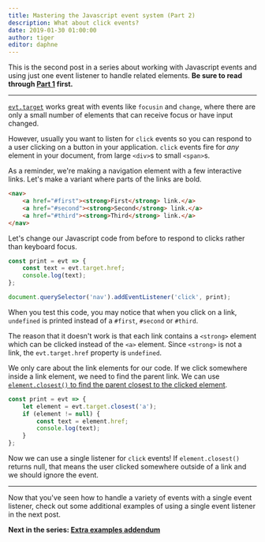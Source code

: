 ```yaml
---
title: Mastering the Javascript event system (Part 2)
description: What about click events?
date: 2019-01-30 01:00:00
author: tiger
editor: daphne
---
```


This is the second post in a series about working with Javascript events and
using just one event listener to handle related elements. **Be sure to read
through [Part 1](/posts/javascript-events-part-1/) first.**

---

[`evt.target`](https://developer.mozilla.org/en-US/docs/Web/API/Event/target)
works great with events like `focusin` and `change`, where there are only a
small number of elements that can receive focus or have input changed.

However, usually you want to listen for `click` events so you can respond to a
user clicking on a button in your application. `click` events fire for _any_
element in your document, from large `<div>`s to small `<span>`s.

As a reminder, we're making a navigation element with a few interactive links.
Let's make a variant where parts of the links are bold.

```html
<nav>
    <a href="#first"><strong>First</strong> link.</a>
    <a href="#second"><strong>Second</strong> link.</a>
    <a href="#third"><strong>Third</strong> link.</a>
</nav>
```

Let's change our Javascript code from before to respond to clicks rather than
keyboard focus.

```js
const print = evt => {
    const text = evt.target.href;
    console.log(text);
};

document.querySelector('nav').addEventListener('click', print);
```

When you test this code, you may notice that when you click on a link,
`undefined` is printed instead of a `#first`, `#second` or `#third`.

The reason that it doesn't work is that each link contains a `<strong>` element
which can be clicked instead of the `<a>` element. Since `<strong>` is not a
link, the `evt.target.href` property is `undefined`.

We only care about the link elements for our code. If we click somewhere inside
a link element, we need to find the parent link. We can use
[`element.closest()` to find the parent closest to the clicked element](https://developer.mozilla.org/en-US/docs/Web/API/Element/closest).

```js
const print = evt => {
    let element = evt.target.closest('a');
    if (element != null) {
        const text = element.href;
        console.log(text);
    }
};
```

Now we can use a single listener for `click` events! If `element.closest()`
returns null, that means the user clicked somewhere outside of a link and we
should ignore the event.

---

Now that you've seen how to handle a variety of events with a single event
listener, check out some additional examples of using a single event listener in
the next post.

**Next in the series:
[Extra examples addendum](/posts/javascript-events-part-3/)**
